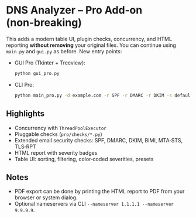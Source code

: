 
# DNS Analyzer – Pro Add‑on (non‑breaking)

This adds a modern table UI, plugin checks, concurrency, and HTML reporting **without removing** your original files.
You can continue using `main.py` and `gui.py` as before. New entry points:

- GUI Pro (Tkinter + Treeview):  
  ```bash
  python gui_pro.py
  ```
- CLI Pro:  
  ```bash
  python main_pro.py -d example.com -r SPF -r DMARC -r DKIM -s default -o out.html
  ```

## Highlights
- Concurrency with `ThreadPoolExecutor`
- Pluggable checks (`pro/checks/*.py`)
- Extended email security checks: SPF, DMARC, DKIM, BIMI, MTA‑STS, TLS‑RPT
- HTML report with severity badges
- Table UI: sorting, filtering, color‑coded severities, presets

## Notes
- PDF export can be done by printing the HTML report to PDF from your browser or system dialog.
- Optional nameservers via CLI `--nameserver 1.1.1.1 --nameserver 9.9.9.9`.

